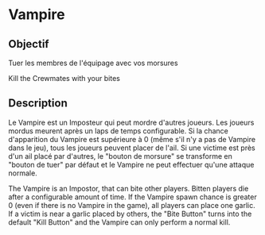 # Vampire

## Objectif

Tuer les membres de l'équipage avec vos morsures

Kill the Crewmates with your bites

## Description

Le Vampire est un Imposteur qui peut mordre d'autres joueurs. Les joueurs mordus meurent après un laps de temps configurable. Si la chance d'apparition du Vampire est supérieure à 0 (même s'il n'y a pas de Vampire dans le jeu), tous les joueurs peuvent placer de l'ail. Si une victime est près d'un ail placé par d'autres, le "bouton de morsure" se transforme en "bouton de tuer" par défaut et le Vampire ne peut effectuer qu'une attaque normale.

The Vampire is an Impostor, that can bite other players. Bitten players die after a configurable amount of time. If the Vampire spawn chance is greater 0 (even if there is no Vampire in the game), all players can place one garlic. If a victim is near a garlic placed by others, the "Bite Button" turns into the default "Kill Button" and the Vampire can only perform a normal kill.